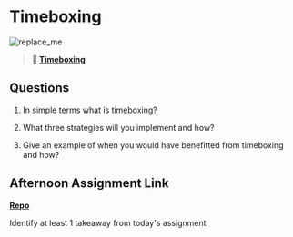 # Timeboxing

![replace_me](https://codeworks.blob.core.windows.net/public/assets/img/illustrations/placeholder.svg)
> **📖 [Timeboxing](https://codeworksacademy.com/fs-student-guide/resources/wk5/03-Timeboxing)**

## Questions

1. In simple terms what is timeboxing?



2. What three strategies will you implement and how?



3. Give an example of when you would have benefitted from timeboxing and how? 



## Afternoon Assignment Link

**[Repo](https://github.com/IsaiahLeiva/<ASSIGNMENT_REPO>)**

Identify at least 1 takeaway from today's assignment
